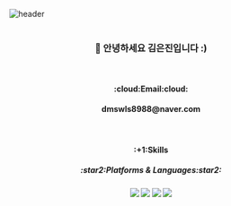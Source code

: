 ![header](https://capsule-render.vercel.app/api?type=waving&color=auto&height=300&section=header&text=Hello%20I'm%20Eunjin%20Kim&fontSize=70&fontColor=ffffff)
<br/><br/>
<div align=center>
  <h3>👋 안녕하세요 김은진입니다 :)</h3>
</div>
<br/>
<div align=center>
  <h4>:cloud:Email:cloud:<h4>
    <a>dmswls8988@naver.com</a>
</div>
<br/>
<div align=center>
 <h4>:+1:Skills<h4>
   <h5>:star2:Platforms & Languages:star2:<h5>
     <img src="https://img.shields.io/badge/HTML-E34F26?style=flat&logo=HTML5&logoColor=white"/>
     <img src="https://img.shields.io/badge/CSS-1572B6?style=flat&logo=CSS3&logoColor=white"/>
     <img src="https://img.shields.io/badge/JavaScript-F7DF1E?style=flat&logo=JavaScript&logoColor=white"/>
     <img src="https://img.shields.io/badge/React-61DAFB?style=flat&logo=React&logoColor=white"/>
</div>
